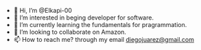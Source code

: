 - 👋 Hi, I’m @Elkapi-00
- 👀 I’m interested in beging developer for software.
- 🌱 I’m currently learning the fundamentals for pragrammation.
- 💞️ I’m looking to collaborate on Amazon.
- 📫 How to reach me? through my email diegojuarez@gmail.com

<!---
Elkapi-00/Elkapi-00 is a ✨ special ✨ repository because its `README.md` (this file) appears on your GitHub profile.
You can click the Preview link to take a look at your changes.
--->
